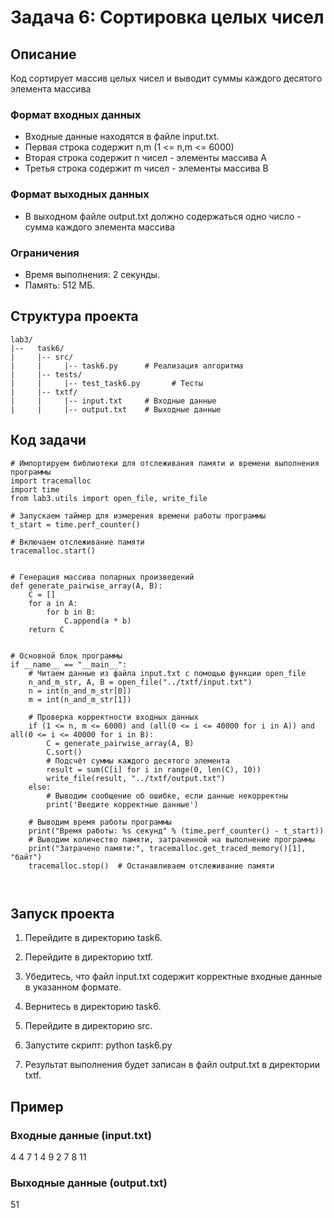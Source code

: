# Задача 6: Сортировка целых чисел

## Описание

Код сортирует массив целых чисел и выводит суммы каждого десятого элемента массива
### Формат входных данных
- Входные данные находятся в файле input.txt.
- Первая строка содержит n,m (1 <= n,m <= 6000)
- Вторая строка содержит n чисел - элементы массива А
- Третья строка содержит m чисел - элементы массива B
### Формат выходных данных
- В выходном файле output.txt должно содержаться одно число - сумма каждого элемента массива
### Ограничения
- Время выполнения: 2 секунды.
- Память: 512 МБ.

## Структура проекта
```
lab3/
|--   task6/
|     |-- src/
|     |     |-- task6.py      # Реализация алгоритма
|     |-- tests/
|     |     |-- test_task6.py       # Тесты
|     |-- txtf/
|     |     |-- input.txt     # Входные данные
|     |     |-- output.txt    # Выходные данные
```
## Код задачи
```
# Импортируем библиотеки для отслеживания памяти и времени выполнения программы
import tracemalloc
import time
from lab3.utils import open_file, write_file

# Запускаем таймер для измерения времени работы программы
t_start = time.perf_counter()

# Включаем отслеживание памяти
tracemalloc.start()


# Генерация массива попарных произведений
def generate_pairwise_array(A, B):
    C = []
    for a in A:
        for b in B:
            C.append(a * b)
    return C


# Основной блок программы
if __name__ == "__main__":
    # Читаем данные из файла input.txt с помощью функции open_file
    n_and_m_str, A, B = open_file("../txtf/input.txt")
    n = int(n_and_m_str[0])
    m = int(n_and_m_str[1])

    # Проверка корректности входных данных
    if (1 <= n, m <= 6000) and (all(0 <= i <= 40000 for i in A)) and all(0 <= i <= 40000 for i in B):
        C = generate_pairwise_array(A, B)
        C.sort()
        # Подсчёт суммы каждого десятого элемента
        result = sum(C[i] for i in range(0, len(C), 10))
        write_file(result, "../txtf/output.txt")
    else:
        # Выводим сообщение об ошибке, если данные некорректны
        print('Введите корректные данные')

    # Выводим время работы программы
    print("Время работы: %s секунд" % (time.perf_counter() - t_start))
    # Выводим количество памяти, затраченной на выполнение программы
    print("Затрачено памяти:", tracemalloc.get_traced_memory()[1], "байт")
    tracemalloc.stop()  # Останавливаем отслеживание памяти



```
## Запуск проекта

1. Перейдите в директорию task6.
2. Перейдите в директорию txtf.
3. Убедитесь, что файл input.txt содержит корректные входные данные в указанном формате.
4. Вернитесь в директорию task6.
5. Перейдите в директорию src.
6. Запустите скрипт:
      python task6.py
   
7. Результат выполнения будет записан в файл output.txt в директории txtf.

## Пример

### Входные данные (input.txt)
4 4
7 1 4 9
2 7 8 11

### Выходные данные (output.txt)
51
